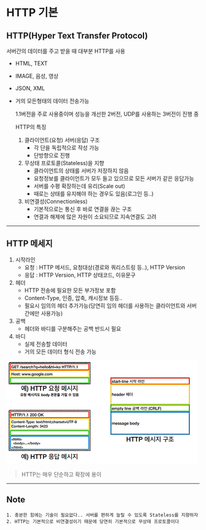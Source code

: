 # HTTP 기본

## HTTP(Hyper Text Transfer Protocol)

서버간의 데이터를 주고 받을 때 대부분 HTTP를 사용

- HTML, TEXT
- IMAGE, 음성, 영상
- JSON, XML
- 거의 모든형태의 데이터 전송가능

  1.1버전을 주로 사용중이며 성능을 개선한 2버전, UDP를 사용하는 3버전이 진행 중

  HTTP의 특징

  1. 클라이언트(요청) 서버(응답) 구조
     - 각 단을 독립적으로 작성 가능
     - 단방향으로 진행
  2. 무상태 프로토콜(Stateless)을 지향
     - 클라이언트의 상태를 서버가 저장하지 않음
     - 요청정보를 클라이언트가 모두 들고 있으므로 모든 서버가 같은 응답가능
     - 서버를 수평 확장하는데 유리(Scale out)
     - 때로는 상태를 유지해야 하는 경우도 있음(로그인 등..)
  3. 비연결성(Connectionless)
     - 기본적으로는 통신 후 바로 연결을 끊는 구조
     - 연결과 해제에 많은 자원이 소요되므로 지속연결도 고려

---

## HTTP 메세지

1. 시작라인
   - 요청 : HTTP 메서드, 요청대상(경로와 쿼리스트링 등..), HTTP Version
   - 응답 : HTTP Version, HTTP 상태코드, 이유문구
2. 헤더
   - HTTP 전송에 필요한 모든 부가정보 포함
   - Content-Type, 인증, 압축, 캐시정보 등등..
   - 필요시 임의의 헤더 추가가능(당연히 임의 헤더를 사용하는 클라이언트와 서버간에만 사용가능)
3. 공백
   - 헤더와 바디를 구분해주는 공백 반드시 필요
4. 바디
   - 실제 전송할 데이터
   - 거의 모든 데이터 형식 전송 가능

![http](http.png)

> HTTP는 매우 단순하고 확장에 용이

---

## Note

```
1. 충분한 힘에는 기술이 필요없다.. 서버를 편하게 늘릴 수 있도록 Stateless를 지향하자
2. HTTP는 기본적으로 비연결성이기 때문에 당연히 기본적으로 무상태 프로토콜이다
```

